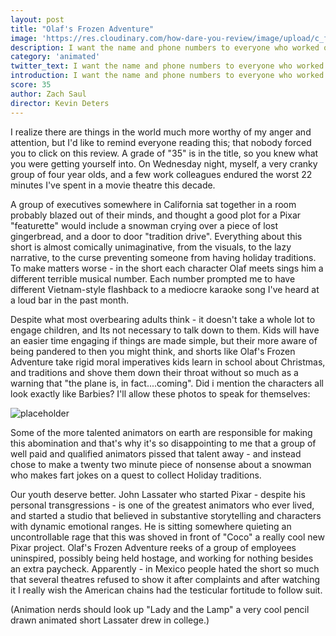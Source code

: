 ```yaml
---
layout: post
title: "Olaf's Frozen Adventure"
image: 'https://res.cloudinary.com/how-dare-you-review/image/upload/c_fill,h_399,w_760/v1528952421/olaf.jpg'
description: I want the name and phone numbers to everyone who worked of this movie so I can ask them if they've ever seen a cartoon, or better yet a child before.     
category: 'animated'
twitter_text: I want the name and phone numbers to everyone who worked of this movie so I can ask them if they've ever seen a cartoon, or better yet a child before.
introduction: I want the name and phone numbers to everyone who worked of this movie so I can ask them if they've ever seen a cartoon, or better yet a child before.
score: 35
author: Zach Saul
director: Kevin Deters
---
```


I realize there are things in the world much more worthy of my anger and attention, but I'd like to remind everyone reading this; that nobody forced you to click on this review. A grade of "35" is in the title, so you knew what you were getting yourself into. On Wednesday night, myself, a very cranky group of four year olds, and a few work colleagues endured the worst 22 minutes I've spent in a movie theatre this decade.

A group of executives somewhere in California sat together in a room probably blazed out of their minds, and thought a good plot for a Pixar "featurette" would include a snowman crying over a piece of lost gingerbread, and a door to door "tradition drive". Everything about this short is almost comically unimaginative, from the visuals, to the lazy narrative, to the curse preventing someone from having holiday traditions. To make matters worse - in the short each character Olaf meets sings him a different terrible musical number. Each number prompted me to have different Vietnam-style flashback to a mediocre karaoke song I've heard at a loud bar in the past month.

Despite what most overbearing adults think - it doesn't take a whole lot to engage children, and Its not necessary to talk down to them. Kids will have an easier time engaging if things are made simple, but their more aware of being pandered to then you might think, and shorts like Olaf's Frozen Adventure take rigid moral imperatives kids learn in school about Christmas, and traditions and shove them down their throat without so much as a warning that "the plane is, in fact....coming". Did i mention the characters all look exactly like Barbies? I'll allow these photos to speak for themselves:

![placeholder](https://res.cloudinary.com/how-dare-you-review/image/upload/v1528952083/hqdefault.jpg "Large example image")

Some of the more talented animators on earth are responsible for making this abomination and that's why it's so disappointing to me that a group of well paid and qualified animators pissed that talent away - and instead chose to make a twenty two minute piece of nonsense about a snowman who makes fart jokes on a quest to collect Holiday traditions.

Our youth deserve better. John Lassater who started Pixar - despite his personal transgressions - is one of the greatest animators who ever lived, and started a studio that believed in substantive storytelling and characters with dynamic emotional ranges. He is sitting somewhere quieting an uncontrollable rage that this was shoved in front of "Coco" a really cool new Pixar project. Olaf's Frozen Adventure reeks of a group of employees uninspired, possibly being held hostage, and working for nothing besides an extra paycheck. Apparently - in Mexico people hated the short so much that several theatres refused to show it after complaints and after watching it I really wish the American chains had the testicular fortitude to follow suit.

(Animation nerds should look up "Lady and the Lamp" a very cool pencil drawn animated short Lassater drew in college.)
